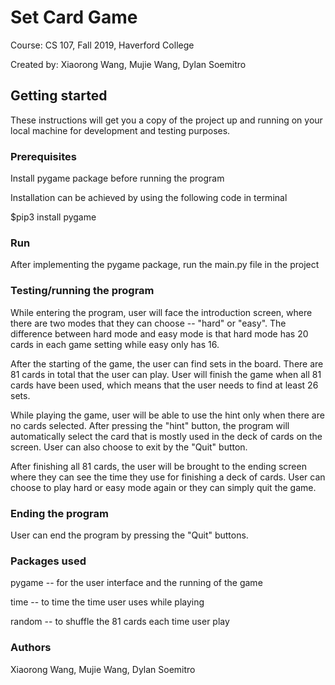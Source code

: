 
# Set Card Game #

Course: CS 107, Fall 2019, Haverford College

Created by: Xiaorong Wang, Mujie Wang, Dylan Soemitro

## Getting started ##
These instructions will get you a copy of the project up and running on your local machine for development and testing purposes.

### Prerequisites ###
Install pygame package before running the program

Installation can be achieved by using the following code in terminal

$pip3 install pygame

### Run ###
After implementing the pygame package, run the main.py file in the project

### Testing/running the program ###
While entering the program, user will face the introduction screen, where there are two modes that they can choose -- "hard" or "easy". The difference between hard mode and easy mode is that hard mode has 20 cards in each game setting while easy only has 16.

After the starting of the game, the user can find sets in the board. There are 81 cards in total that the user can play. User will finish the game when all 81 cards have been used, which means that the user needs to find at least 26 sets.

While playing the game, user will be able to use the hint only when there are no cards selected. After pressing the "hint" button, the program will automatically select the card that is mostly used in the deck of cards on the screen. User can also choose to exit by the "Quit" button.

After finishing all 81 cards, the user will be brought to the ending screen where they can see the time they use for finishing a deck of cards. User can choose to play hard or easy mode again or they can simply quit the game.

### Ending the program ###
User can end the program by pressing the "Quit" buttons.

### Packages used ###
pygame -- for the user interface and the running of the game

time -- to time the time user uses while playing

random -- to shuffle the 81 cards each time user play

### Authors ###
Xiaorong Wang, Mujie Wang, Dylan Soemitro
